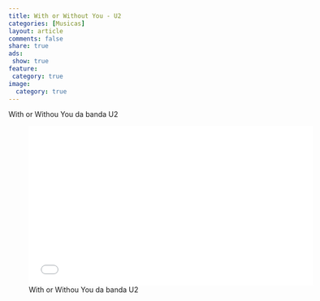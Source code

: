 ```yaml
---
title: With or Without You - U2
categories: [Musicas]
layout: article
comments: false
share: true
ads: 
 show: true
feature:
 category: true
image:
  category: true
---
```


With or Withou You da banda U2
<!--more-->
<figure>
<iframe width="560" height="315" src="//www.youtube.com/embed/WZKnQRkWzLI" frameborder="0" allowfullscreen></iframe>
<figcaption>With or Withou You da banda U2</figcaption>
</figure>
